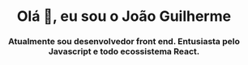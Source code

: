 <h1 align="center">Olá 👋, eu sou o João Guilherme</h1>
<h3 align="center">Atualmente sou desenvolvedor front end. Entusiasta pelo Javascript e todo ecossistema React.</h3>
